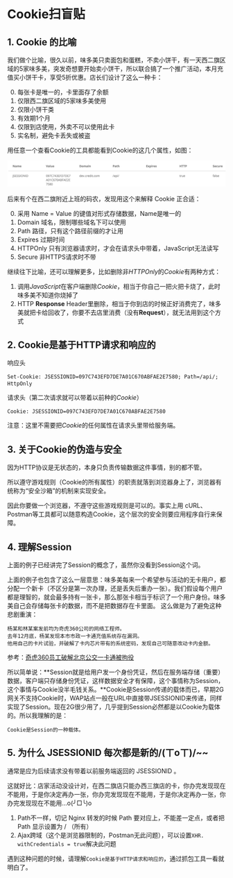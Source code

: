 # Cookie扫盲贴

## 1. Cookie 的比喻
我们做个比喻，很久以前，味多美只卖面包和蛋糕，不卖小饼干，有一天西二旗区域的5家味多美，突发奇想要开始卖小饼干，所以联合搞了一个推广活动，本月充值买小饼干卡，享受5折优惠。店长们设计了这么一种卡：

0. 每张卡是唯一的，卡里面存了余额
1. 仅限西二旗区域的5家味多美使用
2. 仅限小饼干类
3. 有效期1个月
4. 仅限到店使用，外卖不可以使用此卡
5. 实名制，避免卡丢失或被盗

用任意一个查看Cookie的工具都能看到Cookie的这几个属性，如图：

![Cookie Sample](../../img/cookie.png)

后来有个在西二旗附近上班的码农，发现用这个来解释 Cookie 正合适：

0. 采用 Name = Value 的键值对形式存储数据，Name是唯一的
1. Domain 域名，限制哪些域名下可以使用
2. Path 路径，只有这个路径前缀的才让用
3. Expires 过期时间
4. HTTPOnly 只有浏览器请求时，才会在请求头中带着，JavaScript无法读写
5. Secure 非HTTPS请求时不带

继续往下比喻，还可以理解更多，比如删除非*HTTPOnly*的*Cookie*有两种方式：

1. 调用*JavaScript*在客户端删除*Cookie*，相当于你自己一把火把卡烧了，此时味多美不知道你烧掉了
2. HTTP **Response** Header里删除，相当于你到店的时候正好消费完了，味多美就把卡给回收了，你要不去店里消费（没有**Request**），就无法用到这个方式

## 2. Cookie是基于HTTP请求和响应的
响应头
```
Set-Cookie: JSESSIONID=097C743EFD7DE7A01C670ABFAE2E7580; Path=/api/; HttpOnly
```

请求头（第二次请求就可以带着以前种的*Cookie*）

```
Cookie: JSESSIONID=097C743EFD7DE7A01C670ABFAE2E7580
```

注意：这里不需要把*Cookie*的任何属性在请求头里带给服务端。

## 3. 关于Cookie的伪造与安全
因为HTTP协议是无状态的，本身只负责传输数据这件事情，别的都不管。

所以遵守游戏规则（Cookie的所有属性）的职责就落到浏览器身上了，浏览器有统称为“安全沙箱”的机制来实现安全。

因此你要做一个浏览器，不遵守这些游戏规则是可以的。事实上用 cURL、Postman等工具都可以随意构造Cookie，这个层次的安全则要应用程序自行来保障。

## 4. 理解Session
上面的例子已经讲完了Session的概念了，虽然你没看到Session这个词。

上面的例子也包含了这么一层意思：味多美每来一个希望参与活动的无卡用户，都分配一个新卡（不区分是第一次办理，还是丢失后重办一张）。我们假设每个用户都是理智的，就会最多持有一张卡，那么那张卡相当于标识了一个用户身份。味多美自己会存储每张卡的数据，而不是把数据存在卡里面。
这么做是为了避免这种悲剧重演：

```
杨某和林某案发前均为奇虎360公司的网络工程师。
去年12月底，杨某发现本市市政一卡通充值系统存在漏洞。
他用自己的卡片试验，并破解了卡内芯片带有的系统密码，发现自己可随意改动卡内金额。
```
参考：[奇虎360员工破解北京公交一卡通被拘役](http://shizheng.xilu.com/20140104/1000150000503486.html) 

所以简单说：**Session就是给用户发一个身份凭证，然后在服务端存储（重要）数据，客户端只存储身份凭证，这样数据安全才有保障，这个事情称为Session，这个事情与Cookie没半毛钱关系。**Cookie是Session传递的载体而已，早期2G网关不支持Cookie时，WAP站点一般在URL中直接带JSESSIONID来传递，同样实现了Session。现在2G很少用了，几乎提到Session必然都是以Cookie为载体的。所以我理解的是：

```
Cookie是Session的一种载体。
```

## 5. 为什么 JSESSIONID 每次都是新的/(ㄒoㄒ)/~~

通常是应为后续请求没有带着以前服务端返回的 JSESSIONID 。

这就好比：店家活动没设计对，在西二旗店只能办西三旗店的卡，你办完发现现在不能用，于是你决定再办一张，你办完发现现在不能用，于是你决定再办一张，你办完发现现在不能用...o(╯□╰)o

1. Path不一样，切记 Nginx 转发的时候 Path 要对应上，不能差一定点，或者把 Path 显示设置为 / （所有）
2. Ajax跨域（这个是浏览器限制的，Postman无此问题），可以设置`XHR. withCredentials = true`解决此问题

遇到这种问题的时候，请理解`Cookie是基于HTTP请求和响应的`，通过抓包工具一看就明白了。

